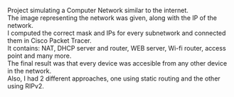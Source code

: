 Project simulating a Computer Network similar to the internet. <br>
The image representing the network was given, along with the IP of the network. <br>
I computed the correct mask and IPs for every subnetwork and connected them in Cisco Packet Tracer.<br>
It contains: NAT, DHCP server and router, WEB server, Wi-fi router, access point and many more. <br>
The final result was that every device was accesible from any other device in the network.<br>
Also, I had 2 different approaches, one using static routing and the other using RIPv2.<br>